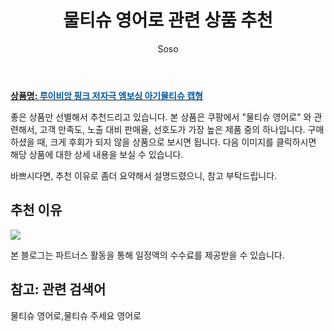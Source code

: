 ﻿---
layout: post
title:  "물티슈 영어로 관련 상품 추천"
author: Soso
categories: [ 출산 / 육아]
tags: [물티슈 영어로,물티슈 주세요 영어로]
image: https://ads-partners.coupang.com/image1/iEANHWQvJ-AAjVcMiCMaQ7VUu2Vu2ANwcMxRkUOUaTFlwdgjl_H0B1iCw4tsM4RrcVcXpTAIqIl-ycMe-Qiji2sHQbvIEtw1fTw7VMy_ZAlpvu51GlPhnIVixtXIHxJmm2u33fR-RndJgQBnj0olihnP5xpw-9knBwaCd_PNHp-4wRSEFEdJncgegc2xOF0vPSeGmCYRr-puyr1o-FJB4uoyif_-R8uph9Dh9HKd-JZYwWdfQwiKBzBK3Pu-flt0bB0JPkrECqB5qRS5oKFYS9_gBxQrHJ-U8uJHHAL6pXps6F7bHA== 
description: "쿠팡에서 물티슈 영어로 관련 상품으로 가장 고객 선호도가 높은 제품 중 하나입니다."
---

<a href="https://link.coupang.com/re/AFFSDP?lptag=AF5673682&pageKey=6516820407&itemId=14987293798&vendorItemId=85968857556&traceid=V0-153-8f1011542f66d3b1&requestid=20240201104816415066863557&token=31850C%7CMIXED"><b>상품명: <font color='#01579B'>루이비앙 핑크 저자극 엠보싱 아기물티슈 캡형</font></b></a>

좋은 상품만 선별해서 추천드리고 있습니다.
본 상품은 쿠팡에서 "물티슈 영어로" 와 관련해서, 고객 만족도, 노출 대비 판매율, 선호도가 가장 높은 제품 중의 하나입니다.
구매하셨을 때, 크게 후회가 되지 않을 상품으로 보시면 됩니다. 
다음 이미지를 클릭하시면 해당 상품에 대한 상세 내용을 보실 수 있습니다.

바쁘시다면, 추천 이유로 좀더 요약해서 설명드렸으니, 참고 부탁드립니다.

## 추천 이유 

<a href="https://link.coupang.com/re/AFFSDP?lptag=AF5673682&pageKey=6516820407&itemId=14987293798&vendorItemId=85968857556&traceid=V0-153-8f1011542f66d3b1&requestid=20240201104816415066863557&token=31850C%7CMIXED"><img src="http://image1.coupangcdn.com/image/vendor_inventory/a07b/09cc079f089f61ec6994d58b51634000f63933b505c0097c0b25640dbce6.png"></a> 

본 블로그는 파트너스 활동을 통해 일정액의 수수료를 제공받을 수 있습니다.

## 참고: 관련 검색어    
물티슈 영어로,물티슈 주세요 영어로